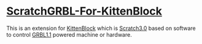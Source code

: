 # [ScratchGRBL-For-KittenBlock](https://www.scratchgrbl.com)
This is an extension for [KittenBlock](https://www.kittenbot.cc/pages/software) which is [Scratch3.0](https://scratch.mit.edu/) based on software to control [GRBL1.1](https://github.com/gnea/grbl) powered machine or hardware.


